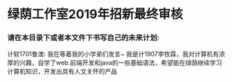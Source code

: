 # 绿荫工作室2019年招新最终审核

### 请在本目录下或者本文件下书写自己的未来计划:

计软1701鲁澳: 我在等着我的小学弟们发言~
 我是计1907李牧霖，我对计算机有浓厚的兴趣，自学了web.前端开发和java的一些基础语法，希望能在绿荫继续学习计算机知识，开发出具有人文关怀的产品
